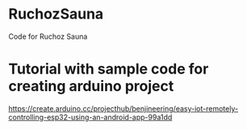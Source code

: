 # RuchozSauna
Code for Ruchoz Sauna

# Tutorial with sample code for creating arduino project 
 https://create.arduino.cc/projecthub/benjineering/easy-iot-remotely-controlling-esp32-using-an-android-app-99a1dd

